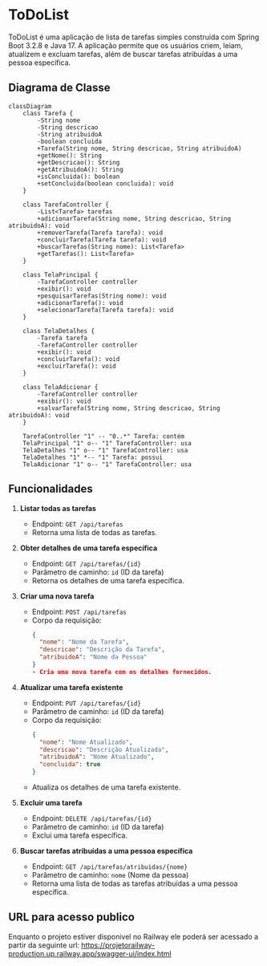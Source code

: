
# ToDoList

ToDoList é uma aplicação de lista de tarefas simples construída com Spring Boot 3.2.8 e Java 17. A aplicação permite que os usuários criem, leiam, atualizem e excluam tarefas, além de buscar tarefas atribuídas a uma pessoa específica.

## Diagrama de Classe
```mermaid
classDiagram
    class Tarefa {
        -String nome
        -String descricao
        -String atribuidoA
        -boolean concluida
        +Tarefa(String nome, String descricao, String atribuidoA)
        +getNome(): String
        +getDescricao(): String
        +getAtribuidoA(): String
        +isConcluida(): boolean
        +setConcluida(boolean concluida): void
    }

    class TarefaController {
        -List<Tarefa> tarefas
        +adicionarTarefa(String nome, String descricao, String atribuidoA): void
        +removerTarefa(Tarefa tarefa): void
        +concluirTarefa(Tarefa tarefa): void
        +buscarTarefas(String nome): List<Tarefa>
        +getTarefas(): List<Tarefa>
    }

    class TelaPrincipal {
        -TarefaController controller
        +exibir(): void
        +pesquisarTarefas(String nome): void
        +adicionarTarefa(): void
        +selecionarTarefa(Tarefa tarefa): void
    }

    class TelaDetalhes {
        -Tarefa tarefa
        -TarefaController controller
        +exibir(): void
        +concluirTarefa(): void
        +excluirTarefa(): void
    }

    class TelaAdicionar {
        -TarefaController controller
        +exibir(): void
        +salvarTarefa(String nome, String descricao, String atribuidoA): void
    }

    TarefaController "1" -- "0..*" Tarefa: contém
    TelaPrincipal "1" o-- "1" TarefaController: usa
    TelaDetalhes "1" o-- "1" TarefaController: usa
    TelaDetalhes "1" *-- "1" Tarefa: possui
    TelaAdicionar "1" o-- "1" TarefaController: usa
```

## Funcionalidades

1. **Listar todas as tarefas**
   - Endpoint: `GET /api/tarefas`
   - Retorna uma lista de todas as tarefas.

2. **Obter detalhes de uma tarefa específica**
   - Endpoint: `GET /api/tarefas/{id}`
   - Parâmetro de caminho: `id` (ID da tarefa)
   - Retorna os detalhes de uma tarefa específica.

3. **Criar uma nova tarefa**
   - Endpoint: `POST /api/tarefas`
   - Corpo da requisição:
     ```json
     {
       "nome": "Nome da Tarefa",
       "descricao": "Descrição da Tarefa",
       "atribuidoA": "Nome da Pessoa"
     }
     - Cria uma nova tarefa com os detalhes fornecidos.

4. **Atualizar uma tarefa existente**
   - Endpoint: `PUT /api/tarefas/{id}`
   - Parâmetro de caminho: `id` (ID da tarefa)
   - Corpo da requisição:
     ```json
     {
       "nome": "Nome Atualizado",
       "descricao": "Descrição Atualizada",
       "atribuidoA": "Nome Atualizado",
       "concluida": true
     }
     ```
   - Atualiza os detalhes de uma tarefa existente.

5. **Excluir uma tarefa**
   - Endpoint: `DELETE /api/tarefas/{id}`
   - Parâmetro de caminho: `id` (ID da tarefa)
   - Exclui uma tarefa específica.

6. **Buscar tarefas atribuídas a uma pessoa específica**
   - Endpoint: `GET /api/tarefas/atribuidas/{nome}`
   - Parâmetro de caminho: `nome` (Nome da pessoa)
   - Retorna uma lista de todas as tarefas atribuídas a uma pessoa específica.

## URL para acesso publico

Enquanto o projeto estiver disponivel no Railway ele poderá ser acessado a partir da seguinte url:
https://projetorailway-production.up.railway.app/swagger-ui/index.html